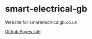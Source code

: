 # smart-electrical-gb
Website for smartelectricalgb.co.uk


[Github Pages site](http://kamalpreetsingh.com/smart-electrical-gb/)
